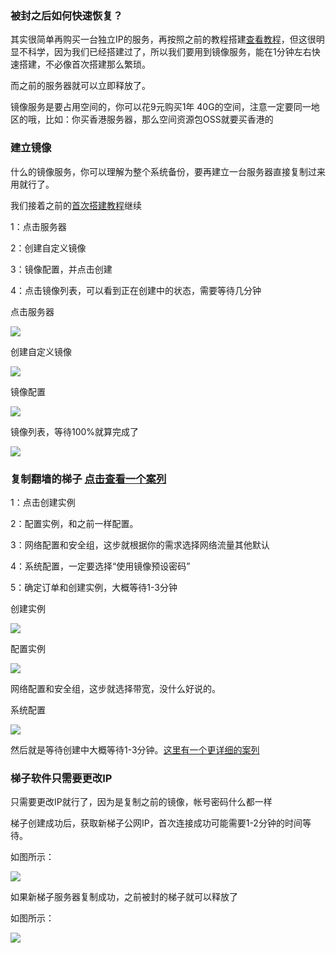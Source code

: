 ### 被封之后如何快速恢复？

其实很简单再购买一台独立IP的服务，再按照之前的教程搭建[查看教程](./ALIYUN.md)，但这很明显不科学，因为我们已经搭建过了，所以我们要用到镜像服务，能在1分钟左右快速搭建，不必像首次搭建那么繁琐。

而之前的服务器就可以立即释放了。

镜像服务是要占用空间的，你可以花9元购买1年 40G的空间，注意一定要同一地区的哦，比如：你买香港服务器，那么空间资源包OSS就要买香港的

### 建立镜像

什么的镜像服务，你可以理解为整个系统备份，要再建立一台服务器直接复制过来用就行了。

我们接着之前的[首次搭建教程](./ALIYUN.md)继续

1：点击服务器

2：创建自定义镜像

3：镜像配置，并点击创建

4：点击镜像列表，可以看到正在创建中的状态，需要等待几分钟

点击服务器

![](http://47.52.254.110:8096/scientific_internet_access/img/aliyun/41.jpg)

创建自定义镜像

![](http://47.52.254.110:8096/scientific_internet_access/img/aliyun/42.jpg)

镜像配置

![](http://47.52.254.110:8096/scientific_internet_access/img/aliyun/43.jpg)

镜像列表，等待100%就算完成了

![](http://47.52.254.110:8096/scientific_internet_access/img/aliyun/44.jpg)

### 复制翻墙的梯子 [点击查看一个案列](./ALIYUN_COPY.md)

1：点击创建实例

2：配置实例，和之前一样配置。

3：网络配置和安全组，这步就根据你的需求选择网络流量其他默认

4：系统配置，一定要选择“使用镜像预设密码”

5：确定订单和创建实例，大概等待1-3分钟

创建实例

![](http://47.52.254.110:8096/scientific_internet_access/img/aliyun/45.jpg)

配置实例

![](http://47.52.254.110:8096/scientific_internet_access/img/aliyun/47.jpg)

网络配置和安全组，这步就选择带宽，没什么好说的。

系统配置

![](http://47.52.254.110:8096/scientific_internet_access/img/aliyun/46.jpg)

然后就是等待创建中大概等待1-3分钟。[这里有一个更详细的案列](./ALIYUN_COPY.md)

### 梯子软件只需要更改IP

只需要更改IP就行了，因为是复制之前的镜像，帐号密码什么都一样

梯子创建成功后，获取新梯子公网IP，首次连接成功可能需要1-2分钟的时间等待。

如图所示：

![](http://47.52.254.110:8096/scientific_internet_access/img/aliyun/48.jpg)

如果新梯子服务器复制成功，之前被封的梯子就可以释放了

如图所示：

![](http://47.52.254.110:8096/scientific_internet_access/img/aliyun/49.jpg)











